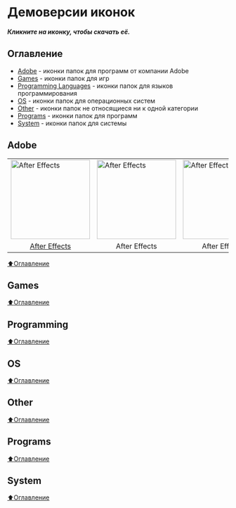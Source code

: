 # Демоверсии иконок
_**Кликните на иконку, чтобы скачать её.**_

## Оглавление
- [Adobe](#Adobe) - иконки папок для программ от компании Adobe
- [Games](#Games) - иконки папок для игр
- [Programming Languages](#Programming)  - иконки папок для языков программирования
- [OS](#OS) - иконки папок для операционных систем
- [Other](#Other) - иконки папок не относящиеся ни к одной категории
- [Programs](#Programs) - иконки папок для программ
- [System](#System)  - иконки папок для системы

## Adobe
<table>
<tbody>
  <tr>
    <td><a href="./Adobe/after_effects.ico" title="After Effects" download><img src="./Adobe/after_effects.ico" alt="After Effects" width="180"></a></td>
    <td><a href="./Adobe/after_effects.ico" title="After Effects" download><img src="./Adobe/after_effects.ico" alt="After Effects" width="180"></a></td>
    <td><a href="./Adobe/after_effects.ico" title="After Effects" download><img src="./Adobe/after_effects.ico" alt="After Effects" width="180"></a></td>
    <td><a href="./Adobe/after_effects.ico" title="After Effects" download><img src="./Adobe/after_effects.ico" alt="After Effects" width="180"></a></td>
    <td><a href="./Adobe/after_effects.ico" title="After Effects" download><img src="./Adobe/after_effects.ico" alt="After Effects" width="180"></a></td>
  </tr>
  <tr>
    <td align="center"><a href="./Adobe/after_effects.ico" title="After Effects" download>After Effects</a></td>
    <td align="center">After Effects</td>
    <td align="center">After Effects</td>
    <td align="center">After Effects</td>
    <td align="center">After Effects</td>
  </tr>
</tbody>
</table>

[:arrow_up:Оглавление](#Оглавление)

## Games

[:arrow_up:Оглавление](#Оглавление)

## Programming

[:arrow_up:Оглавление](#Оглавление)

## OS

[:arrow_up:Оглавление](#Оглавление)

## Other

[:arrow_up:Оглавление](#Оглавление)

## Programs

[:arrow_up:Оглавление](#Оглавление)

## System

[:arrow_up:Оглавление](#Оглавление)
